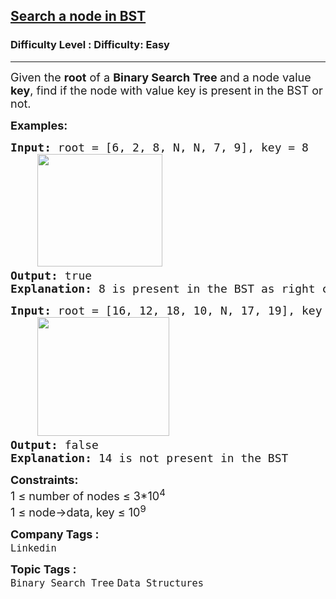 <h2><a href="https://www.geeksforgeeks.org/problems/search-a-node-in-bst/1">Search a node in BST</a></h2><h3>Difficulty Level : Difficulty: Easy</h3><hr><div class="problems_problem_content__Xm_eO"><p><span style="font-size: 18px;">Given the <strong>root</strong> of a <strong>Binary Search Tree </strong>and a node value <strong>key</strong>, find if the node with value key is present in the BST or not.</span></p>
<p><span style="font-size: 18px;"><strong>Examples:</strong></span></p>
<pre><span style="font-size: 18px;"><strong>Input: </strong>root = [6, 2, 8, N, N, 7, 9], key = 8<br>    <img src="https://media.geeksforgeeks.org/img-practice/prod/addEditProblem/913050/Web/Other/blobid0_1760333323.jpg" width="200" height="180"><br><strong>Output: </strong>true
<strong>Explanation: </strong></span><span style="font-size: 18px;">8 is present in the BST as right child of root.</span></pre>
<pre><span style="font-size: 18px;"><strong>Input:</strong> root = [16, 12, 18, 10, N, 17, 19], key = 14<br>    <img src="https://media.geeksforgeeks.org/img-practice/prod/addEditProblem/913050/Web/Other/blobid1_1760333335.jpg" width="211" height="190"><br><strong>Output: </strong>false<br><strong>Explanation: </strong>14 is not present in the BST</span></pre>
<p><span style="font-size: 18px;"><strong>Constraints:<br></strong></span><span style="font-size: 18px;">1 ≤ number of nodes ≤ 3*10<sup>4</sup><br></span><span style="font-size: 18px;">1 ≤ node-&gt;data, key ≤ 10<sup>9</sup></span></p></div><p><span style=font-size:18px><strong>Company Tags : </strong><br><code>Linkedin</code>&nbsp;<br><p><span style=font-size:18px><strong>Topic Tags : </strong><br><code>Binary Search Tree</code>&nbsp;<code>Data Structures</code>&nbsp;